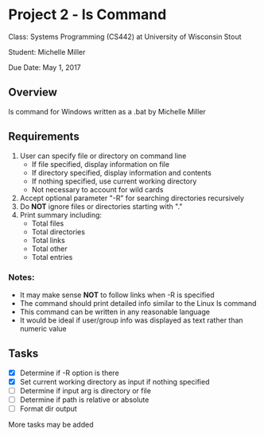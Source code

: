 # Project 2 - ls Command
Class:    Systems Programming (CS442) at University of Wisconsin Stout

Student:  Michelle Miller

Due Date: May 1, 2017


## Overview

ls command for Windows written as a .bat by Michelle Miller


## Requirements
1. User can specify file or directory on command line
    - If file specified, display information on file
    - If directory specified, display information and contents
    - If nothing specified, use current working directory
    - Not necessary to account for wild cards
2. Accept optional parameter "-R" for searching directories recursively
3. Do __NOT__ ignore files or directories starting with "."
4. Print summary including:
    - Total files
    - Total directories
    - Total links
    - Total other
    - Total entries
### Notes:
 - It may make sense __NOT__ to follow links when -R is specified
 - The command should print detailed info similar to the Linux ls command
 - This command can be written in any reasonable language
 - It would be ideal if user/group info was displayed as text rather than numeric value


## Tasks
 - [x] Determine if -R option is there
 - [x] Set current working directory as input if nothing specified
 - [ ] Determine if input arg is directory or file
 - [ ] Determine if path is relative or absolute
 - [ ] Format dir output

More tasks may be added 
